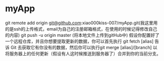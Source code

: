# myApp

git remote add origin git@github.com:xiao000kiss-007/myApp.git(我这里用的是ssh的上传格式，email为自己的注册邮箱格式，在使用的时候记得修改自己的内容)
git push -u origin master (将本地文件上传到gitHub中)
假设你配置好了一个远程仓库，并且你想要提取更新的数据，你可以首先执行 git fetch [alias] 告诉 Git 去获取它有你没有的数据，然后你可以执行git merge [alias]/[branch] 以将服务器上的任何更新（假设有人这时候推送到服务器了）合并到你的当前分支。
